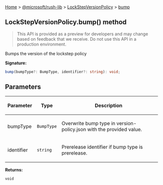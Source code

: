 [Home](./index) &gt; [@microsoft/rush-lib](./rush-lib.md) &gt; [LockStepVersionPolicy](./rush-lib.lockstepversionpolicy.md) &gt; [bump](./rush-lib.lockstepversionpolicy.bump.md)

## LockStepVersionPolicy.bump() method

> This API is provided as a preview for developers and may change based on feedback that we receive. Do not use this API in a production environment.
> 

Bumps the version of the lockstep policy

<b>Signature:</b>

```typescript
bump(bumpType?: BumpType, identifier?: string): void;
```

## Parameters

|  <p>Parameter</p> | <p>Type</p> | <p>Description</p> |
|  --- | --- | --- |
|  <p>bumpType</p> | <p>`BumpType`</p> | <p>Overwrite bump type in version-policy.json with the provided value.</p> |
|  <p>identifier</p> | <p>`string`</p> | <p>Prerelease identifier if bump type is prerelease.</p> |

<b>Returns:</b>

`void`

